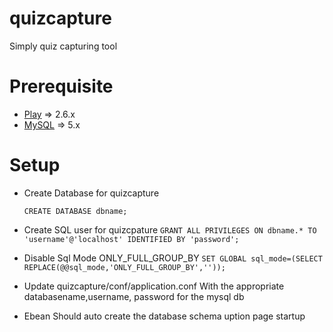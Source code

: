 quizcapture
======
Simply quiz capturing tool

Prerequisite
======
- [Play][playframeworksetup] => 2.6.x
- [MySQL][mysqlsetup] => 5.x

Setup
======
- Create Database for quizcapture

  `CREATE DATABASE dbname;`
- Create SQL user for quizcpature
  `GRANT ALL PRIVILEGES ON dbname.* TO 'username'@'localhost' IDENTIFIED BY 'password';`
- Disable Sql Mode ONLY_FULL_GROUP_BY
  `SET GLOBAL sql_mode=(SELECT REPLACE(@@sql_mode,'ONLY_FULL_GROUP_BY',''));`
- Update quizcapture/conf/application.conf With the appropriate databasename,username, password for the mysql db
- Ebean Should auto create the database schema uption page startup

[playframeworksetup]: <https://www.playframework.com/documentation/2.6.x/Installing>
[mysqlsetup]: <https://dev.mysql.com/doc/refman/5.7/en/installing.html>
